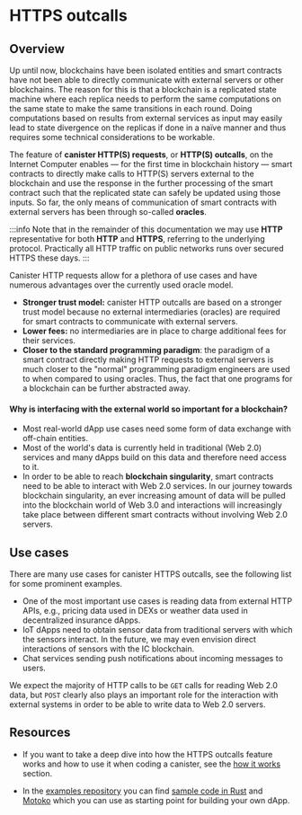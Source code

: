 # HTTPS outcalls

## Overview
Up until now, blockchains have been isolated entities and smart contracts have not been able to directly communicate with external servers or other blockchains. The reason for this is that a blockchain is a replicated state machine where each replica needs to perform the same computations on the same state to make the same transitions in each round. Doing computations based on results from external services as input may easily lead to state divergence on the replicas if done in a naïve manner and thus requires some technical considerations to be workable.

The feature of **canister HTTP(S) requests**, or **HTTP(S) outcalls**, on the Internet Computer enables — for the first time in blockchain history — smart contracts to directly make calls to HTTP(S) servers external to the blockchain and use the response in the further processing of the smart contract such that the replicated state can safely be updated using those inputs. So far, the only means of communication of smart contracts with external servers has been through so-called **oracles**. 

:::info
Note that in the remainder of this documentation we may use **HTTP** representative for both **HTTP** and **HTTPS**, referring to the underlying protocol. Practically all HTTP traffic on public networks runs over secured HTTPS these days.
:::

Canister HTTP requests allow for a plethora of use cases and have numerous advantages over the currently used oracle model.
* **Stronger trust model:** canister HTTP outcalls are based on a stronger trust model because no external intermediaries (oracles) are required for smart contracts to communicate with external servers.
* **Lower fees:** no intermediaries are in place to charge additional fees for their services.
* **Closer to the standard programming paradigm**: the paradigm of a smart contract directly making HTTP requests to external servers is much closer to the "normal" programming paradigm engineers are used to when compared to using oracles. Thus, the fact that one programs for a blockchain can be further abstracted away.

#### Why is interfacing with the external world so important for a blockchain?
* Most real-world dApp use cases need some form of data exchange with off-chain entities.
* Most of the world's data is currently held in traditional (Web 2.0) services and many dApps build on this data and therefore need access to it.
* In order to be able to reach **blockchain singularity**, smart contracts need to be able to interact with Web 2.0 services. In our journey towards blockchain singularity, an ever increasing amount of data will be pulled into the blockchain world of Web 3.0 and interactions will increasingly take place between different smart contracts without involving Web 2.0 servers.


## Use cases
There are many use cases for canister HTTPS outcalls, see the following list for some prominent examples.
* One of the most important use cases is reading data from external HTTP APIs, e.g., pricing data used in DEXs or weather data used in decentralized insurance dApps.
* IoT dApps need to obtain sensor data from traditional servers with which the sensors interact. In the future, we may even envision direct interactions of sensors with the IC blockchain.
* Chat services sending push notifications about incoming messages to users.

We expect the majority of HTTP calls to be `GET` calls for reading Web 2.0 data, but `POST` clearly also plays an important role for the interaction with external systems in order to be able to write data to Web 2.0 servers.

## Resources

- If you want to take a deep dive into how the HTTPS outcalls feature works and how to use it when coding a canister, see the [how it works](https-outcalls-how-it-works.md) section.

- In the [examples repository](https://github.com/dfinity/examples) you can find [sample code in Rust](https://github.com/dfinity/examples/tree/master/rust/https_outcalls_GET_request) and [Motoko](https://github.com/dfinity/examples/tree/master/motoko/exchange_rate) which you can use as starting point for building your own dApp.
